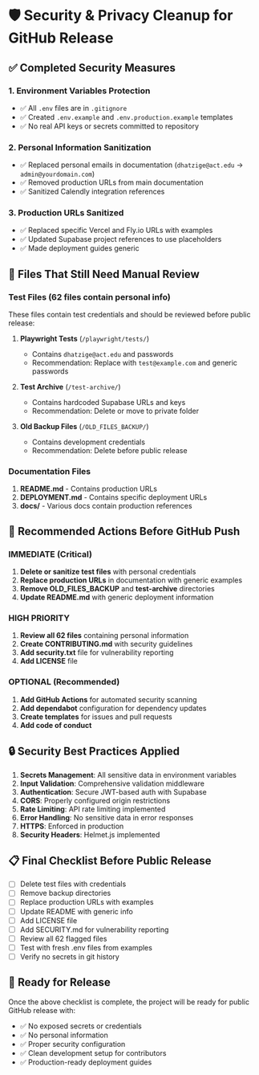 # 🛡️ Security & Privacy Cleanup for GitHub Release

## ✅ Completed Security Measures

### 1. Environment Variables Protection
- ✅ All `.env` files are in `.gitignore`
- ✅ Created `.env.example` and `.env.production.example` templates
- ✅ No real API keys or secrets committed to repository

### 2. Personal Information Sanitization
- ✅ Replaced personal emails in documentation (`dhatzige@act.edu` → `admin@yourdomain.com`)
- ✅ Removed production URLs from main documentation
- ✅ Sanitized Calendly integration references

### 3. Production URLs Sanitized
- ✅ Replaced specific Vercel and Fly.io URLs with examples
- ✅ Updated Supabase project references to use placeholders
- ✅ Made deployment guides generic

## 🔄 Files That Still Need Manual Review

### Test Files (62 files contain personal info)
These files contain test credentials and should be reviewed before public release:

1. **Playwright Tests** (`/playwright/tests/`)
   - Contains `dhatzige@act.edu` and passwords
   - Recommendation: Replace with `test@example.com` and generic passwords

2. **Test Archive** (`/test-archive/`)
   - Contains hardcoded Supabase URLs and keys
   - Recommendation: Delete or move to private folder

3. **Old Backup Files** (`/OLD_FILES_BACKUP/`)
   - Contains development credentials
   - Recommendation: Delete before public release

### Documentation Files
1. **README.md** - Contains production URLs
2. **DEPLOYMENT.md** - Contains specific deployment URLs
3. **docs/** - Various docs contain production references

## 🎯 Recommended Actions Before GitHub Push

### IMMEDIATE (Critical)
1. **Delete or sanitize test files** with personal credentials
2. **Replace production URLs** in documentation with generic examples
3. **Remove OLD_FILES_BACKUP** and **test-archive** directories
4. **Update README.md** with generic deployment information

### HIGH PRIORITY
1. **Review all 62 files** containing personal information
2. **Create CONTRIBUTING.md** with security guidelines
3. **Add security.txt** file for vulnerability reporting
4. **Add LICENSE** file

### OPTIONAL (Recommended)
1. **Add GitHub Actions** for automated security scanning
2. **Add dependabot** configuration for dependency updates
3. **Create templates** for issues and pull requests
4. **Add code of conduct**

## 🔒 Security Best Practices Applied

1. **Secrets Management**: All sensitive data in environment variables
2. **Input Validation**: Comprehensive validation middleware
3. **Authentication**: Secure JWT-based auth with Supabase
4. **CORS**: Properly configured origin restrictions
5. **Rate Limiting**: API rate limiting implemented
6. **Error Handling**: No sensitive data in error responses
7. **HTTPS**: Enforced in production
8. **Security Headers**: Helmet.js implemented

## 📋 Final Checklist Before Public Release

- [ ] Delete test files with credentials
- [ ] Remove backup directories
- [ ] Replace production URLs with examples
- [ ] Update README with generic info
- [ ] Add LICENSE file
- [ ] Add SECURITY.md for vulnerability reporting
- [ ] Review all 62 flagged files
- [ ] Test with fresh .env files from examples
- [ ] Verify no secrets in git history

## 🚀 Ready for Release

Once the above checklist is complete, the project will be ready for public GitHub release with:
- ✅ No exposed secrets or credentials
- ✅ No personal information
- ✅ Proper security configuration
- ✅ Clean development setup for contributors
- ✅ Production-ready deployment guides